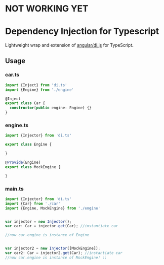 

# NOT WORKING YET

# Dependency Injection for Typescript
Lightweight wrap and extension of [angular/di.js](https://github.com/angular/di.js) for TypeScript.


## Usage
### car.ts
```typescript
import {Inject} from 'di.ts'
import {Engine} from './engine'

@Inject
export class Car {
  constructor(public engine: Engine) {}
}
```

### engine.ts
```typescript
import {Injector} from 'di.ts'

export class Engine {

}

@Provide(Engine)
export class MockEngine {

}
```

### main.ts
```typescript
import {Injector} from 'di.ts'
import {Car} from './car'
import {Engine, MockEngine} from './engine'


var injector = new Injector();
var car: Car = injector.get(Car); //instantiate car

//now car.engine is instance of Engine


var injector2 = new Injector([MockEngine]);
var car2: Car = injector2.get(Car); //instantiate car
//now car.engine is instance of MockEngine! :)
```



